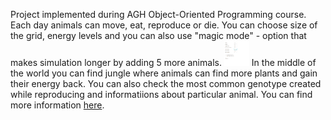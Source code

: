 Project implemented during AGH Object-Oriented Programming course.
Each day animals can move, eat, reproduce or die. You can choose size of the grid, energy levels and you can also use "magic mode" - option that makes simulation longer by adding 5 more animals.
<img src="https://github.com/t0sia/DarwinEvolution/blob/master/gif1.gif" width="40" height="40" />
In the middle of the world you can find jungle where animals can find more plants and gain their energy back. You can also check the most common genotype created while reproducing and informatiions about particular animal.
You can find more information [here](https://github.com/apohllo/obiektowe-lab/blob/master/proj1/Readme.md).
